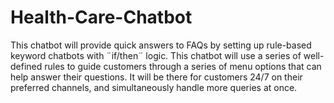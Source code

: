 # Health-Care-Chatbot
This chatbot will provide quick answers to FAQs by setting up rule-based keyword chatbots 
with ¨if/then¨ logic. This chatbot will use a series of well-defined rules  to guide 
customers through a series of menu options that can help answer their questions. 
It will be there for customers 24/7 on their preferred channels, and simultaneously 
handle more queries at once. 
